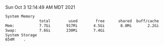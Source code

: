 Sun Oct  3 12:14:49 AM MDT 2021
```bash
System Memory
               total        used        free      shared  buff/cache   available
Mem:           7.7Gi       917Mi       4.5Gi       8.0Mi       2.2Gi       6.5Gi
Swap:          7.6Gi       230Mi       7.4Gi
System Storage
654M	.
```
